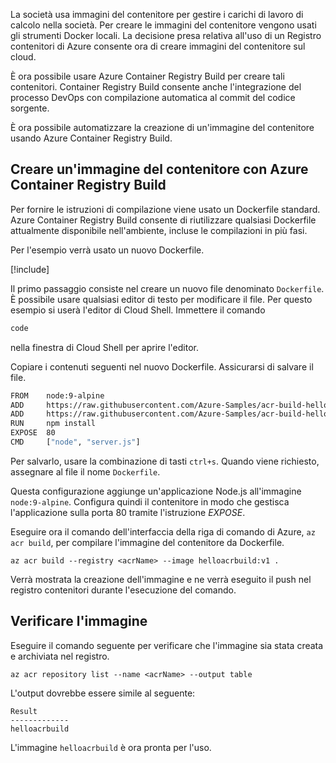 La società usa immagini del contenitore per gestire i carichi di lavoro di calcolo nella società. Per creare le immagini del contenitore vengono usati gli strumenti Docker locali. La decisione presa relativa all'uso di un Registro contenitori di Azure consente ora di creare immagini del contenitore sul cloud. 

È ora possibile usare Azure Container Registry Build per creare tali contenitori. Container Registry Build consente anche l'integrazione del processo DevOps con compilazione automatica al commit del codice sorgente.

È ora possibile automatizzare la creazione di un'immagine del contenitore usando Azure Container Registry Build.

## <a name="create-a-container-image-with-azure-container-registry-build"></a>Creare un'immagine del contenitore con Azure Container Registry Build

Per fornire le istruzioni di compilazione viene usato un Dockerfile standard. Azure Container Registry Build consente di riutilizzare qualsiasi Dockerfile attualmente disponibile nell'ambiente, incluse le compilazioni in più fasi.

Per l'esempio verrà usato un nuovo Dockerfile. 

<!-- Activate the sandbox -->
[!include[](../../../includes/azure-sandbox-activate.md)]

Il primo passaggio consiste nel creare un nuovo file denominato `Dockerfile`. È possibile usare qualsiasi editor di testo per modificare il file. Per questo esempio si userà l'editor di Cloud Shell. Immettere il comando

```bash
code
```
nella finestra di Cloud Shell per aprire l'editor. 

Copiare i contenuti seguenti nel nuovo Dockerfile. Assicurarsi di salvare il file. 

```bash
FROM    node:9-alpine
ADD     https://raw.githubusercontent.com/Azure-Samples/acr-build-helloworld-node/master/package.json /
ADD     https://raw.githubusercontent.com/Azure-Samples/acr-build-helloworld-node/master/server.js /
RUN     npm install
EXPOSE  80
CMD     ["node", "server.js"]
```

Per salvarlo, usare la combinazione di tasti `ctrl+s`. Quando viene richiesto, assegnare al file il nome `Dockerfile`.

Questa configurazione aggiunge un'applicazione Node.js all'immagine `node:9-alpine`. Configura quindi il contenitore in modo che gestisca l'applicazione sulla porta 80 tramite l'istruzione *EXPOSE*.

Eseguire ora il comando dell'interfaccia della riga di comando di Azure, `az acr build`, per compilare l'immagine del contenitore da Dockerfile.

```azurecli
az acr build --registry <acrName> --image helloacrbuild:v1 .
```

Verrà mostrata la creazione dell'immagine e ne verrà eseguito il push nel registro contenitori durante l'esecuzione del comando.

## <a name="verify-the-image"></a>Verificare l'immagine

Eseguire il comando seguente per verificare che l'immagine sia stata creata e archiviata nel registro.

```azurecli
az acr repository list --name <acrName> --output table
```

L'output dovrebbe essere simile al seguente:

```console
Result
-------------
helloacrbuild
```

L'immagine `helloacrbuild` è ora pronta per l'uso.

